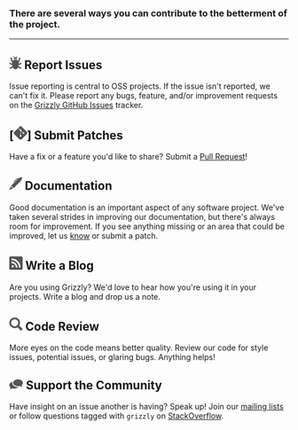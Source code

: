 ### There are several ways you can contribute to the betterment of the project.

---

## [![bug][bug]][grizzly-issues] Report Issues

Issue reporting is central to OSS projects.  If the issue isn't reported,
we can't fix it.  Please report any bugs, feature, and/or improvement requests on the
[Grizzly GitHub Issues][grizzly-issues] tracker.

[grizzly-issues]: https://github.com/javaee/grizzly/issues
[bug]: images/bug.png


## [![git][git]] Submit Patches

Have a fix or a feature you\'d like to share?  Submit a [Pull Request][pull]!

[git]: images/git.png
[gist]: https://gist.github.com
[pull]: https://github.com/javaee/grizzly/pulls


## ![pen][pen] Documentation

Good documentation is an important aspect of any software project.  We\'ve
taken several strides in improving our documentation, but there\'s always room
for improvement.  If you see anything missing or an area that could be improved,
let us [know][grizzly-issues] or submit a patch.

[pen]: images/pen.png


## ![blog][blog] Write a Blog

Are you using Grizzly?  We\'d love to hear how you\'re using it in your projects.
Write a blog and drop us a note.

[blog]: images/blog2.png


## ![reviews][search] Code Review

More eyes on the code means better quality.  Review our code for style issues,
potential issues, or glaring bugs.  Anything helps!

[search]: images/search.png


## ![support][support] Support the Community

Have insight on an issue another is having?  Speak up!  Join our [mailing
lists][list] or follow questions tagged with `grizzly` on [StackOverflow][stack].

[stack]: http://stackoverflow.com/questions/tagged/grizzly
[support]: images/conversation.png
[list]: mailing.html


